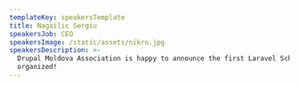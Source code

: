 ```yaml
---
templateKey: speakersTemplate
title: Nagailic Sergiu
speakersJob: CEO
speakersImage: /static/assets/nikro.jpg
speakersDescription: >-
  Drupal Moldova Association is happy to announce the first Laravel School ever
  organized!
---
```


